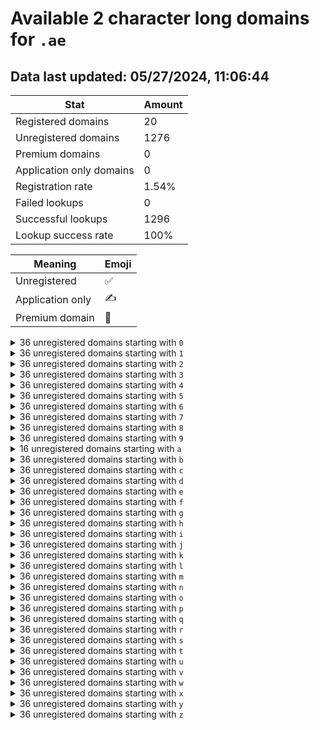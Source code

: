# Available 2 character long domains for `.ae`

## Data last updated: 05/27/2024, 11:06:44

|Stat|Amount|
|--|--|
|Registered domains|20|
|Unregistered domains|1276|
|Premium domains|0|
|Application only domains|0|
|Registration rate|1.54%|
|Failed lookups|0|
|Successful lookups|1296|
|Lookup success rate|100%|


|Meaning|Emoji|
|--|--|
|Unregistered|:white_check_mark:|
|Application only|:writing_hand:|
|Premium domain|:gem:|

<details>
<summary>36 unregistered domains starting with <bold><code>0</code></bold></summary>

|Type|Domain|
|--|--|
|:white_check_mark:|`00.ae`|
|:white_check_mark:|`01.ae`|
|:white_check_mark:|`02.ae`|
|:white_check_mark:|`03.ae`|
|:white_check_mark:|`04.ae`|
|:white_check_mark:|`05.ae`|
|:white_check_mark:|`06.ae`|
|:white_check_mark:|`07.ae`|
|:white_check_mark:|`08.ae`|
|:white_check_mark:|`09.ae`|
|:white_check_mark:|`0a.ae`|
|:white_check_mark:|`0b.ae`|
|:white_check_mark:|`0c.ae`|
|:white_check_mark:|`0d.ae`|
|:white_check_mark:|`0e.ae`|
|:white_check_mark:|`0f.ae`|
|:white_check_mark:|`0g.ae`|
|:white_check_mark:|`0h.ae`|
|:white_check_mark:|`0i.ae`|
|:white_check_mark:|`0j.ae`|
|:white_check_mark:|`0k.ae`|
|:white_check_mark:|`0l.ae`|
|:white_check_mark:|`0m.ae`|
|:white_check_mark:|`0n.ae`|
|:white_check_mark:|`0o.ae`|
|:white_check_mark:|`0p.ae`|
|:white_check_mark:|`0q.ae`|
|:white_check_mark:|`0r.ae`|
|:white_check_mark:|`0s.ae`|
|:white_check_mark:|`0t.ae`|
|:white_check_mark:|`0u.ae`|
|:white_check_mark:|`0v.ae`|
|:white_check_mark:|`0w.ae`|
|:white_check_mark:|`0x.ae`|
|:white_check_mark:|`0y.ae`|
|:white_check_mark:|`0z.ae`|
</details>
<details>
<summary>36 unregistered domains starting with <bold><code>1</code></bold></summary>

|Type|Domain|
|--|--|
|:white_check_mark:|`10.ae`|
|:white_check_mark:|`11.ae`|
|:white_check_mark:|`12.ae`|
|:white_check_mark:|`13.ae`|
|:white_check_mark:|`14.ae`|
|:white_check_mark:|`15.ae`|
|:white_check_mark:|`16.ae`|
|:white_check_mark:|`17.ae`|
|:white_check_mark:|`18.ae`|
|:white_check_mark:|`19.ae`|
|:white_check_mark:|`1a.ae`|
|:white_check_mark:|`1b.ae`|
|:white_check_mark:|`1c.ae`|
|:white_check_mark:|`1d.ae`|
|:white_check_mark:|`1e.ae`|
|:white_check_mark:|`1f.ae`|
|:white_check_mark:|`1g.ae`|
|:white_check_mark:|`1h.ae`|
|:white_check_mark:|`1i.ae`|
|:white_check_mark:|`1j.ae`|
|:white_check_mark:|`1k.ae`|
|:white_check_mark:|`1l.ae`|
|:white_check_mark:|`1m.ae`|
|:white_check_mark:|`1n.ae`|
|:white_check_mark:|`1o.ae`|
|:white_check_mark:|`1p.ae`|
|:white_check_mark:|`1q.ae`|
|:white_check_mark:|`1r.ae`|
|:white_check_mark:|`1s.ae`|
|:white_check_mark:|`1t.ae`|
|:white_check_mark:|`1u.ae`|
|:white_check_mark:|`1v.ae`|
|:white_check_mark:|`1w.ae`|
|:white_check_mark:|`1x.ae`|
|:white_check_mark:|`1y.ae`|
|:white_check_mark:|`1z.ae`|
</details>
<details>
<summary>36 unregistered domains starting with <bold><code>2</code></bold></summary>

|Type|Domain|
|--|--|
|:white_check_mark:|`20.ae`|
|:white_check_mark:|`21.ae`|
|:white_check_mark:|`22.ae`|
|:white_check_mark:|`23.ae`|
|:white_check_mark:|`24.ae`|
|:white_check_mark:|`25.ae`|
|:white_check_mark:|`26.ae`|
|:white_check_mark:|`27.ae`|
|:white_check_mark:|`28.ae`|
|:white_check_mark:|`29.ae`|
|:white_check_mark:|`2a.ae`|
|:white_check_mark:|`2b.ae`|
|:white_check_mark:|`2c.ae`|
|:white_check_mark:|`2d.ae`|
|:white_check_mark:|`2e.ae`|
|:white_check_mark:|`2f.ae`|
|:white_check_mark:|`2g.ae`|
|:white_check_mark:|`2h.ae`|
|:white_check_mark:|`2i.ae`|
|:white_check_mark:|`2j.ae`|
|:white_check_mark:|`2k.ae`|
|:white_check_mark:|`2l.ae`|
|:white_check_mark:|`2m.ae`|
|:white_check_mark:|`2n.ae`|
|:white_check_mark:|`2o.ae`|
|:white_check_mark:|`2p.ae`|
|:white_check_mark:|`2q.ae`|
|:white_check_mark:|`2r.ae`|
|:white_check_mark:|`2s.ae`|
|:white_check_mark:|`2t.ae`|
|:white_check_mark:|`2u.ae`|
|:white_check_mark:|`2v.ae`|
|:white_check_mark:|`2w.ae`|
|:white_check_mark:|`2x.ae`|
|:white_check_mark:|`2y.ae`|
|:white_check_mark:|`2z.ae`|
</details>
<details>
<summary>36 unregistered domains starting with <bold><code>3</code></bold></summary>

|Type|Domain|
|--|--|
|:white_check_mark:|`30.ae`|
|:white_check_mark:|`31.ae`|
|:white_check_mark:|`32.ae`|
|:white_check_mark:|`33.ae`|
|:white_check_mark:|`34.ae`|
|:white_check_mark:|`35.ae`|
|:white_check_mark:|`36.ae`|
|:white_check_mark:|`37.ae`|
|:white_check_mark:|`38.ae`|
|:white_check_mark:|`39.ae`|
|:white_check_mark:|`3a.ae`|
|:white_check_mark:|`3b.ae`|
|:white_check_mark:|`3c.ae`|
|:white_check_mark:|`3d.ae`|
|:white_check_mark:|`3e.ae`|
|:white_check_mark:|`3f.ae`|
|:white_check_mark:|`3g.ae`|
|:white_check_mark:|`3h.ae`|
|:white_check_mark:|`3i.ae`|
|:white_check_mark:|`3j.ae`|
|:white_check_mark:|`3k.ae`|
|:white_check_mark:|`3l.ae`|
|:white_check_mark:|`3m.ae`|
|:white_check_mark:|`3n.ae`|
|:white_check_mark:|`3o.ae`|
|:white_check_mark:|`3p.ae`|
|:white_check_mark:|`3q.ae`|
|:white_check_mark:|`3r.ae`|
|:white_check_mark:|`3s.ae`|
|:white_check_mark:|`3t.ae`|
|:white_check_mark:|`3u.ae`|
|:white_check_mark:|`3v.ae`|
|:white_check_mark:|`3w.ae`|
|:white_check_mark:|`3x.ae`|
|:white_check_mark:|`3y.ae`|
|:white_check_mark:|`3z.ae`|
</details>
<details>
<summary>36 unregistered domains starting with <bold><code>4</code></bold></summary>

|Type|Domain|
|--|--|
|:white_check_mark:|`40.ae`|
|:white_check_mark:|`41.ae`|
|:white_check_mark:|`42.ae`|
|:white_check_mark:|`43.ae`|
|:white_check_mark:|`44.ae`|
|:white_check_mark:|`45.ae`|
|:white_check_mark:|`46.ae`|
|:white_check_mark:|`47.ae`|
|:white_check_mark:|`48.ae`|
|:white_check_mark:|`49.ae`|
|:white_check_mark:|`4a.ae`|
|:white_check_mark:|`4b.ae`|
|:white_check_mark:|`4c.ae`|
|:white_check_mark:|`4d.ae`|
|:white_check_mark:|`4e.ae`|
|:white_check_mark:|`4f.ae`|
|:white_check_mark:|`4g.ae`|
|:white_check_mark:|`4h.ae`|
|:white_check_mark:|`4i.ae`|
|:white_check_mark:|`4j.ae`|
|:white_check_mark:|`4k.ae`|
|:white_check_mark:|`4l.ae`|
|:white_check_mark:|`4m.ae`|
|:white_check_mark:|`4n.ae`|
|:white_check_mark:|`4o.ae`|
|:white_check_mark:|`4p.ae`|
|:white_check_mark:|`4q.ae`|
|:white_check_mark:|`4r.ae`|
|:white_check_mark:|`4s.ae`|
|:white_check_mark:|`4t.ae`|
|:white_check_mark:|`4u.ae`|
|:white_check_mark:|`4v.ae`|
|:white_check_mark:|`4w.ae`|
|:white_check_mark:|`4x.ae`|
|:white_check_mark:|`4y.ae`|
|:white_check_mark:|`4z.ae`|
</details>
<details>
<summary>36 unregistered domains starting with <bold><code>5</code></bold></summary>

|Type|Domain|
|--|--|
|:white_check_mark:|`50.ae`|
|:white_check_mark:|`51.ae`|
|:white_check_mark:|`52.ae`|
|:white_check_mark:|`53.ae`|
|:white_check_mark:|`54.ae`|
|:white_check_mark:|`55.ae`|
|:white_check_mark:|`56.ae`|
|:white_check_mark:|`57.ae`|
|:white_check_mark:|`58.ae`|
|:white_check_mark:|`59.ae`|
|:white_check_mark:|`5a.ae`|
|:white_check_mark:|`5b.ae`|
|:white_check_mark:|`5c.ae`|
|:white_check_mark:|`5d.ae`|
|:white_check_mark:|`5e.ae`|
|:white_check_mark:|`5f.ae`|
|:white_check_mark:|`5g.ae`|
|:white_check_mark:|`5h.ae`|
|:white_check_mark:|`5i.ae`|
|:white_check_mark:|`5j.ae`|
|:white_check_mark:|`5k.ae`|
|:white_check_mark:|`5l.ae`|
|:white_check_mark:|`5m.ae`|
|:white_check_mark:|`5n.ae`|
|:white_check_mark:|`5o.ae`|
|:white_check_mark:|`5p.ae`|
|:white_check_mark:|`5q.ae`|
|:white_check_mark:|`5r.ae`|
|:white_check_mark:|`5s.ae`|
|:white_check_mark:|`5t.ae`|
|:white_check_mark:|`5u.ae`|
|:white_check_mark:|`5v.ae`|
|:white_check_mark:|`5w.ae`|
|:white_check_mark:|`5x.ae`|
|:white_check_mark:|`5y.ae`|
|:white_check_mark:|`5z.ae`|
</details>
<details>
<summary>36 unregistered domains starting with <bold><code>6</code></bold></summary>

|Type|Domain|
|--|--|
|:white_check_mark:|`60.ae`|
|:white_check_mark:|`61.ae`|
|:white_check_mark:|`62.ae`|
|:white_check_mark:|`63.ae`|
|:white_check_mark:|`64.ae`|
|:white_check_mark:|`65.ae`|
|:white_check_mark:|`66.ae`|
|:white_check_mark:|`67.ae`|
|:white_check_mark:|`68.ae`|
|:white_check_mark:|`69.ae`|
|:white_check_mark:|`6a.ae`|
|:white_check_mark:|`6b.ae`|
|:white_check_mark:|`6c.ae`|
|:white_check_mark:|`6d.ae`|
|:white_check_mark:|`6e.ae`|
|:white_check_mark:|`6f.ae`|
|:white_check_mark:|`6g.ae`|
|:white_check_mark:|`6h.ae`|
|:white_check_mark:|`6i.ae`|
|:white_check_mark:|`6j.ae`|
|:white_check_mark:|`6k.ae`|
|:white_check_mark:|`6l.ae`|
|:white_check_mark:|`6m.ae`|
|:white_check_mark:|`6n.ae`|
|:white_check_mark:|`6o.ae`|
|:white_check_mark:|`6p.ae`|
|:white_check_mark:|`6q.ae`|
|:white_check_mark:|`6r.ae`|
|:white_check_mark:|`6s.ae`|
|:white_check_mark:|`6t.ae`|
|:white_check_mark:|`6u.ae`|
|:white_check_mark:|`6v.ae`|
|:white_check_mark:|`6w.ae`|
|:white_check_mark:|`6x.ae`|
|:white_check_mark:|`6y.ae`|
|:white_check_mark:|`6z.ae`|
</details>
<details>
<summary>36 unregistered domains starting with <bold><code>7</code></bold></summary>

|Type|Domain|
|--|--|
|:white_check_mark:|`70.ae`|
|:white_check_mark:|`71.ae`|
|:white_check_mark:|`72.ae`|
|:white_check_mark:|`73.ae`|
|:white_check_mark:|`74.ae`|
|:white_check_mark:|`75.ae`|
|:white_check_mark:|`76.ae`|
|:white_check_mark:|`77.ae`|
|:white_check_mark:|`78.ae`|
|:white_check_mark:|`79.ae`|
|:white_check_mark:|`7a.ae`|
|:white_check_mark:|`7b.ae`|
|:white_check_mark:|`7c.ae`|
|:white_check_mark:|`7d.ae`|
|:white_check_mark:|`7e.ae`|
|:white_check_mark:|`7f.ae`|
|:white_check_mark:|`7g.ae`|
|:white_check_mark:|`7h.ae`|
|:white_check_mark:|`7i.ae`|
|:white_check_mark:|`7j.ae`|
|:white_check_mark:|`7k.ae`|
|:white_check_mark:|`7l.ae`|
|:white_check_mark:|`7m.ae`|
|:white_check_mark:|`7n.ae`|
|:white_check_mark:|`7o.ae`|
|:white_check_mark:|`7p.ae`|
|:white_check_mark:|`7q.ae`|
|:white_check_mark:|`7r.ae`|
|:white_check_mark:|`7s.ae`|
|:white_check_mark:|`7t.ae`|
|:white_check_mark:|`7u.ae`|
|:white_check_mark:|`7v.ae`|
|:white_check_mark:|`7w.ae`|
|:white_check_mark:|`7x.ae`|
|:white_check_mark:|`7y.ae`|
|:white_check_mark:|`7z.ae`|
</details>
<details>
<summary>36 unregistered domains starting with <bold><code>8</code></bold></summary>

|Type|Domain|
|--|--|
|:white_check_mark:|`80.ae`|
|:white_check_mark:|`81.ae`|
|:white_check_mark:|`82.ae`|
|:white_check_mark:|`83.ae`|
|:white_check_mark:|`84.ae`|
|:white_check_mark:|`85.ae`|
|:white_check_mark:|`86.ae`|
|:white_check_mark:|`87.ae`|
|:white_check_mark:|`88.ae`|
|:white_check_mark:|`89.ae`|
|:white_check_mark:|`8a.ae`|
|:white_check_mark:|`8b.ae`|
|:white_check_mark:|`8c.ae`|
|:white_check_mark:|`8d.ae`|
|:white_check_mark:|`8e.ae`|
|:white_check_mark:|`8f.ae`|
|:white_check_mark:|`8g.ae`|
|:white_check_mark:|`8h.ae`|
|:white_check_mark:|`8i.ae`|
|:white_check_mark:|`8j.ae`|
|:white_check_mark:|`8k.ae`|
|:white_check_mark:|`8l.ae`|
|:white_check_mark:|`8m.ae`|
|:white_check_mark:|`8n.ae`|
|:white_check_mark:|`8o.ae`|
|:white_check_mark:|`8p.ae`|
|:white_check_mark:|`8q.ae`|
|:white_check_mark:|`8r.ae`|
|:white_check_mark:|`8s.ae`|
|:white_check_mark:|`8t.ae`|
|:white_check_mark:|`8u.ae`|
|:white_check_mark:|`8v.ae`|
|:white_check_mark:|`8w.ae`|
|:white_check_mark:|`8x.ae`|
|:white_check_mark:|`8y.ae`|
|:white_check_mark:|`8z.ae`|
</details>
<details>
<summary>36 unregistered domains starting with <bold><code>9</code></bold></summary>

|Type|Domain|
|--|--|
|:white_check_mark:|`90.ae`|
|:white_check_mark:|`91.ae`|
|:white_check_mark:|`92.ae`|
|:white_check_mark:|`93.ae`|
|:white_check_mark:|`94.ae`|
|:white_check_mark:|`95.ae`|
|:white_check_mark:|`96.ae`|
|:white_check_mark:|`97.ae`|
|:white_check_mark:|`98.ae`|
|:white_check_mark:|`99.ae`|
|:white_check_mark:|`9a.ae`|
|:white_check_mark:|`9b.ae`|
|:white_check_mark:|`9c.ae`|
|:white_check_mark:|`9d.ae`|
|:white_check_mark:|`9e.ae`|
|:white_check_mark:|`9f.ae`|
|:white_check_mark:|`9g.ae`|
|:white_check_mark:|`9h.ae`|
|:white_check_mark:|`9i.ae`|
|:white_check_mark:|`9j.ae`|
|:white_check_mark:|`9k.ae`|
|:white_check_mark:|`9l.ae`|
|:white_check_mark:|`9m.ae`|
|:white_check_mark:|`9n.ae`|
|:white_check_mark:|`9o.ae`|
|:white_check_mark:|`9p.ae`|
|:white_check_mark:|`9q.ae`|
|:white_check_mark:|`9r.ae`|
|:white_check_mark:|`9s.ae`|
|:white_check_mark:|`9t.ae`|
|:white_check_mark:|`9u.ae`|
|:white_check_mark:|`9v.ae`|
|:white_check_mark:|`9w.ae`|
|:white_check_mark:|`9x.ae`|
|:white_check_mark:|`9y.ae`|
|:white_check_mark:|`9z.ae`|
</details>
<details>
<summary>16 unregistered domains starting with <bold><code>a</code></bold></summary>

|Type|Domain|
|--|--|
|:white_check_mark:|`a0.ae`|
|:white_check_mark:|`a1.ae`|
|:white_check_mark:|`a2.ae`|
|:white_check_mark:|`a3.ae`|
|:white_check_mark:|`a4.ae`|
|:white_check_mark:|`a5.ae`|
|:white_check_mark:|`a6.ae`|
|:white_check_mark:|`a7.ae`|
|:white_check_mark:|`a8.ae`|
|:white_check_mark:|`a9.ae`|
|:white_check_mark:|`au.ae`|
|:white_check_mark:|`av.ae`|
|:white_check_mark:|`aw.ae`|
|:white_check_mark:|`ax.ae`|
|:white_check_mark:|`ay.ae`|
|:white_check_mark:|`az.ae`|
</details>
<details>
<summary>36 unregistered domains starting with <bold><code>b</code></bold></summary>

|Type|Domain|
|--|--|
|:white_check_mark:|`b0.ae`|
|:white_check_mark:|`b1.ae`|
|:white_check_mark:|`b2.ae`|
|:white_check_mark:|`b3.ae`|
|:white_check_mark:|`b4.ae`|
|:white_check_mark:|`b5.ae`|
|:white_check_mark:|`b6.ae`|
|:white_check_mark:|`b7.ae`|
|:white_check_mark:|`b8.ae`|
|:white_check_mark:|`b9.ae`|
|:white_check_mark:|`ba.ae`|
|:white_check_mark:|`bb.ae`|
|:white_check_mark:|`bc.ae`|
|:white_check_mark:|`bd.ae`|
|:white_check_mark:|`be.ae`|
|:white_check_mark:|`bf.ae`|
|:white_check_mark:|`bg.ae`|
|:white_check_mark:|`bh.ae`|
|:white_check_mark:|`bi.ae`|
|:white_check_mark:|`bj.ae`|
|:white_check_mark:|`bk.ae`|
|:white_check_mark:|`bl.ae`|
|:white_check_mark:|`bm.ae`|
|:white_check_mark:|`bn.ae`|
|:white_check_mark:|`bo.ae`|
|:white_check_mark:|`bp.ae`|
|:white_check_mark:|`bq.ae`|
|:white_check_mark:|`br.ae`|
|:white_check_mark:|`bs.ae`|
|:white_check_mark:|`bt.ae`|
|:white_check_mark:|`bu.ae`|
|:white_check_mark:|`bv.ae`|
|:white_check_mark:|`bw.ae`|
|:white_check_mark:|`bx.ae`|
|:white_check_mark:|`by.ae`|
|:white_check_mark:|`bz.ae`|
</details>
<details>
<summary>36 unregistered domains starting with <bold><code>c</code></bold></summary>

|Type|Domain|
|--|--|
|:white_check_mark:|`c0.ae`|
|:white_check_mark:|`c1.ae`|
|:white_check_mark:|`c2.ae`|
|:white_check_mark:|`c3.ae`|
|:white_check_mark:|`c4.ae`|
|:white_check_mark:|`c5.ae`|
|:white_check_mark:|`c6.ae`|
|:white_check_mark:|`c7.ae`|
|:white_check_mark:|`c8.ae`|
|:white_check_mark:|`c9.ae`|
|:white_check_mark:|`ca.ae`|
|:white_check_mark:|`cb.ae`|
|:white_check_mark:|`cc.ae`|
|:white_check_mark:|`cd.ae`|
|:white_check_mark:|`ce.ae`|
|:white_check_mark:|`cf.ae`|
|:white_check_mark:|`cg.ae`|
|:white_check_mark:|`ch.ae`|
|:white_check_mark:|`ci.ae`|
|:white_check_mark:|`cj.ae`|
|:white_check_mark:|`ck.ae`|
|:white_check_mark:|`cl.ae`|
|:white_check_mark:|`cm.ae`|
|:white_check_mark:|`cn.ae`|
|:white_check_mark:|`co.ae`|
|:white_check_mark:|`cp.ae`|
|:white_check_mark:|`cq.ae`|
|:white_check_mark:|`cr.ae`|
|:white_check_mark:|`cs.ae`|
|:white_check_mark:|`ct.ae`|
|:white_check_mark:|`cu.ae`|
|:white_check_mark:|`cv.ae`|
|:white_check_mark:|`cw.ae`|
|:white_check_mark:|`cx.ae`|
|:white_check_mark:|`cy.ae`|
|:white_check_mark:|`cz.ae`|
</details>
<details>
<summary>36 unregistered domains starting with <bold><code>d</code></bold></summary>

|Type|Domain|
|--|--|
|:white_check_mark:|`d0.ae`|
|:white_check_mark:|`d1.ae`|
|:white_check_mark:|`d2.ae`|
|:white_check_mark:|`d3.ae`|
|:white_check_mark:|`d4.ae`|
|:white_check_mark:|`d5.ae`|
|:white_check_mark:|`d6.ae`|
|:white_check_mark:|`d7.ae`|
|:white_check_mark:|`d8.ae`|
|:white_check_mark:|`d9.ae`|
|:white_check_mark:|`da.ae`|
|:white_check_mark:|`db.ae`|
|:white_check_mark:|`dc.ae`|
|:white_check_mark:|`dd.ae`|
|:white_check_mark:|`de.ae`|
|:white_check_mark:|`df.ae`|
|:white_check_mark:|`dg.ae`|
|:white_check_mark:|`dh.ae`|
|:white_check_mark:|`di.ae`|
|:white_check_mark:|`dj.ae`|
|:white_check_mark:|`dk.ae`|
|:white_check_mark:|`dl.ae`|
|:white_check_mark:|`dm.ae`|
|:white_check_mark:|`dn.ae`|
|:white_check_mark:|`do.ae`|
|:white_check_mark:|`dp.ae`|
|:white_check_mark:|`dq.ae`|
|:white_check_mark:|`dr.ae`|
|:white_check_mark:|`ds.ae`|
|:white_check_mark:|`dt.ae`|
|:white_check_mark:|`du.ae`|
|:white_check_mark:|`dv.ae`|
|:white_check_mark:|`dw.ae`|
|:white_check_mark:|`dx.ae`|
|:white_check_mark:|`dy.ae`|
|:white_check_mark:|`dz.ae`|
</details>
<details>
<summary>36 unregistered domains starting with <bold><code>e</code></bold></summary>

|Type|Domain|
|--|--|
|:white_check_mark:|`e0.ae`|
|:white_check_mark:|`e1.ae`|
|:white_check_mark:|`e2.ae`|
|:white_check_mark:|`e3.ae`|
|:white_check_mark:|`e4.ae`|
|:white_check_mark:|`e5.ae`|
|:white_check_mark:|`e6.ae`|
|:white_check_mark:|`e7.ae`|
|:white_check_mark:|`e8.ae`|
|:white_check_mark:|`e9.ae`|
|:white_check_mark:|`ea.ae`|
|:white_check_mark:|`eb.ae`|
|:white_check_mark:|`ec.ae`|
|:white_check_mark:|`ed.ae`|
|:white_check_mark:|`ee.ae`|
|:white_check_mark:|`ef.ae`|
|:white_check_mark:|`eg.ae`|
|:white_check_mark:|`eh.ae`|
|:white_check_mark:|`ei.ae`|
|:white_check_mark:|`ej.ae`|
|:white_check_mark:|`ek.ae`|
|:white_check_mark:|`el.ae`|
|:white_check_mark:|`em.ae`|
|:white_check_mark:|`en.ae`|
|:white_check_mark:|`eo.ae`|
|:white_check_mark:|`ep.ae`|
|:white_check_mark:|`eq.ae`|
|:white_check_mark:|`er.ae`|
|:white_check_mark:|`es.ae`|
|:white_check_mark:|`et.ae`|
|:white_check_mark:|`eu.ae`|
|:white_check_mark:|`ev.ae`|
|:white_check_mark:|`ew.ae`|
|:white_check_mark:|`ex.ae`|
|:white_check_mark:|`ey.ae`|
|:white_check_mark:|`ez.ae`|
</details>
<details>
<summary>36 unregistered domains starting with <bold><code>f</code></bold></summary>

|Type|Domain|
|--|--|
|:white_check_mark:|`f0.ae`|
|:white_check_mark:|`f1.ae`|
|:white_check_mark:|`f2.ae`|
|:white_check_mark:|`f3.ae`|
|:white_check_mark:|`f4.ae`|
|:white_check_mark:|`f5.ae`|
|:white_check_mark:|`f6.ae`|
|:white_check_mark:|`f7.ae`|
|:white_check_mark:|`f8.ae`|
|:white_check_mark:|`f9.ae`|
|:white_check_mark:|`fa.ae`|
|:white_check_mark:|`fb.ae`|
|:white_check_mark:|`fc.ae`|
|:white_check_mark:|`fd.ae`|
|:white_check_mark:|`fe.ae`|
|:white_check_mark:|`ff.ae`|
|:white_check_mark:|`fg.ae`|
|:white_check_mark:|`fh.ae`|
|:white_check_mark:|`fi.ae`|
|:white_check_mark:|`fj.ae`|
|:white_check_mark:|`fk.ae`|
|:white_check_mark:|`fl.ae`|
|:white_check_mark:|`fm.ae`|
|:white_check_mark:|`fn.ae`|
|:white_check_mark:|`fo.ae`|
|:white_check_mark:|`fp.ae`|
|:white_check_mark:|`fq.ae`|
|:white_check_mark:|`fr.ae`|
|:white_check_mark:|`fs.ae`|
|:white_check_mark:|`ft.ae`|
|:white_check_mark:|`fu.ae`|
|:white_check_mark:|`fv.ae`|
|:white_check_mark:|`fw.ae`|
|:white_check_mark:|`fx.ae`|
|:white_check_mark:|`fy.ae`|
|:white_check_mark:|`fz.ae`|
</details>
<details>
<summary>36 unregistered domains starting with <bold><code>g</code></bold></summary>

|Type|Domain|
|--|--|
|:white_check_mark:|`g0.ae`|
|:white_check_mark:|`g1.ae`|
|:white_check_mark:|`g2.ae`|
|:white_check_mark:|`g3.ae`|
|:white_check_mark:|`g4.ae`|
|:white_check_mark:|`g5.ae`|
|:white_check_mark:|`g6.ae`|
|:white_check_mark:|`g7.ae`|
|:white_check_mark:|`g8.ae`|
|:white_check_mark:|`g9.ae`|
|:white_check_mark:|`ga.ae`|
|:white_check_mark:|`gb.ae`|
|:white_check_mark:|`gc.ae`|
|:white_check_mark:|`gd.ae`|
|:white_check_mark:|`ge.ae`|
|:white_check_mark:|`gf.ae`|
|:white_check_mark:|`gg.ae`|
|:white_check_mark:|`gh.ae`|
|:white_check_mark:|`gi.ae`|
|:white_check_mark:|`gj.ae`|
|:white_check_mark:|`gk.ae`|
|:white_check_mark:|`gl.ae`|
|:white_check_mark:|`gm.ae`|
|:white_check_mark:|`gn.ae`|
|:white_check_mark:|`go.ae`|
|:white_check_mark:|`gp.ae`|
|:white_check_mark:|`gq.ae`|
|:white_check_mark:|`gr.ae`|
|:white_check_mark:|`gs.ae`|
|:white_check_mark:|`gt.ae`|
|:white_check_mark:|`gu.ae`|
|:white_check_mark:|`gv.ae`|
|:white_check_mark:|`gw.ae`|
|:white_check_mark:|`gx.ae`|
|:white_check_mark:|`gy.ae`|
|:white_check_mark:|`gz.ae`|
</details>
<details>
<summary>36 unregistered domains starting with <bold><code>h</code></bold></summary>

|Type|Domain|
|--|--|
|:white_check_mark:|`h0.ae`|
|:white_check_mark:|`h1.ae`|
|:white_check_mark:|`h2.ae`|
|:white_check_mark:|`h3.ae`|
|:white_check_mark:|`h4.ae`|
|:white_check_mark:|`h5.ae`|
|:white_check_mark:|`h6.ae`|
|:white_check_mark:|`h7.ae`|
|:white_check_mark:|`h8.ae`|
|:white_check_mark:|`h9.ae`|
|:white_check_mark:|`ha.ae`|
|:white_check_mark:|`hb.ae`|
|:white_check_mark:|`hc.ae`|
|:white_check_mark:|`hd.ae`|
|:white_check_mark:|`he.ae`|
|:white_check_mark:|`hf.ae`|
|:white_check_mark:|`hg.ae`|
|:white_check_mark:|`hh.ae`|
|:white_check_mark:|`hi.ae`|
|:white_check_mark:|`hj.ae`|
|:white_check_mark:|`hk.ae`|
|:white_check_mark:|`hl.ae`|
|:white_check_mark:|`hm.ae`|
|:white_check_mark:|`hn.ae`|
|:white_check_mark:|`ho.ae`|
|:white_check_mark:|`hp.ae`|
|:white_check_mark:|`hq.ae`|
|:white_check_mark:|`hr.ae`|
|:white_check_mark:|`hs.ae`|
|:white_check_mark:|`ht.ae`|
|:white_check_mark:|`hu.ae`|
|:white_check_mark:|`hv.ae`|
|:white_check_mark:|`hw.ae`|
|:white_check_mark:|`hx.ae`|
|:white_check_mark:|`hy.ae`|
|:white_check_mark:|`hz.ae`|
</details>
<details>
<summary>36 unregistered domains starting with <bold><code>i</code></bold></summary>

|Type|Domain|
|--|--|
|:white_check_mark:|`i0.ae`|
|:white_check_mark:|`i1.ae`|
|:white_check_mark:|`i2.ae`|
|:white_check_mark:|`i3.ae`|
|:white_check_mark:|`i4.ae`|
|:white_check_mark:|`i5.ae`|
|:white_check_mark:|`i6.ae`|
|:white_check_mark:|`i7.ae`|
|:white_check_mark:|`i8.ae`|
|:white_check_mark:|`i9.ae`|
|:white_check_mark:|`ia.ae`|
|:white_check_mark:|`ib.ae`|
|:white_check_mark:|`ic.ae`|
|:white_check_mark:|`id.ae`|
|:white_check_mark:|`ie.ae`|
|:white_check_mark:|`if.ae`|
|:white_check_mark:|`ig.ae`|
|:white_check_mark:|`ih.ae`|
|:white_check_mark:|`ii.ae`|
|:white_check_mark:|`ij.ae`|
|:white_check_mark:|`ik.ae`|
|:white_check_mark:|`il.ae`|
|:white_check_mark:|`im.ae`|
|:white_check_mark:|`in.ae`|
|:white_check_mark:|`io.ae`|
|:white_check_mark:|`ip.ae`|
|:white_check_mark:|`iq.ae`|
|:white_check_mark:|`ir.ae`|
|:white_check_mark:|`is.ae`|
|:white_check_mark:|`it.ae`|
|:white_check_mark:|`iu.ae`|
|:white_check_mark:|`iv.ae`|
|:white_check_mark:|`iw.ae`|
|:white_check_mark:|`ix.ae`|
|:white_check_mark:|`iy.ae`|
|:white_check_mark:|`iz.ae`|
</details>
<details>
<summary>36 unregistered domains starting with <bold><code>j</code></bold></summary>

|Type|Domain|
|--|--|
|:white_check_mark:|`j0.ae`|
|:white_check_mark:|`j1.ae`|
|:white_check_mark:|`j2.ae`|
|:white_check_mark:|`j3.ae`|
|:white_check_mark:|`j4.ae`|
|:white_check_mark:|`j5.ae`|
|:white_check_mark:|`j6.ae`|
|:white_check_mark:|`j7.ae`|
|:white_check_mark:|`j8.ae`|
|:white_check_mark:|`j9.ae`|
|:white_check_mark:|`ja.ae`|
|:white_check_mark:|`jb.ae`|
|:white_check_mark:|`jc.ae`|
|:white_check_mark:|`jd.ae`|
|:white_check_mark:|`je.ae`|
|:white_check_mark:|`jf.ae`|
|:white_check_mark:|`jg.ae`|
|:white_check_mark:|`jh.ae`|
|:white_check_mark:|`ji.ae`|
|:white_check_mark:|`jj.ae`|
|:white_check_mark:|`jk.ae`|
|:white_check_mark:|`jl.ae`|
|:white_check_mark:|`jm.ae`|
|:white_check_mark:|`jn.ae`|
|:white_check_mark:|`jo.ae`|
|:white_check_mark:|`jp.ae`|
|:white_check_mark:|`jq.ae`|
|:white_check_mark:|`jr.ae`|
|:white_check_mark:|`js.ae`|
|:white_check_mark:|`jt.ae`|
|:white_check_mark:|`ju.ae`|
|:white_check_mark:|`jv.ae`|
|:white_check_mark:|`jw.ae`|
|:white_check_mark:|`jx.ae`|
|:white_check_mark:|`jy.ae`|
|:white_check_mark:|`jz.ae`|
</details>
<details>
<summary>36 unregistered domains starting with <bold><code>k</code></bold></summary>

|Type|Domain|
|--|--|
|:white_check_mark:|`k0.ae`|
|:white_check_mark:|`k1.ae`|
|:white_check_mark:|`k2.ae`|
|:white_check_mark:|`k3.ae`|
|:white_check_mark:|`k4.ae`|
|:white_check_mark:|`k5.ae`|
|:white_check_mark:|`k6.ae`|
|:white_check_mark:|`k7.ae`|
|:white_check_mark:|`k8.ae`|
|:white_check_mark:|`k9.ae`|
|:white_check_mark:|`ka.ae`|
|:white_check_mark:|`kb.ae`|
|:white_check_mark:|`kc.ae`|
|:white_check_mark:|`kd.ae`|
|:white_check_mark:|`ke.ae`|
|:white_check_mark:|`kf.ae`|
|:white_check_mark:|`kg.ae`|
|:white_check_mark:|`kh.ae`|
|:white_check_mark:|`ki.ae`|
|:white_check_mark:|`kj.ae`|
|:white_check_mark:|`kk.ae`|
|:white_check_mark:|`kl.ae`|
|:white_check_mark:|`km.ae`|
|:white_check_mark:|`kn.ae`|
|:white_check_mark:|`ko.ae`|
|:white_check_mark:|`kp.ae`|
|:white_check_mark:|`kq.ae`|
|:white_check_mark:|`kr.ae`|
|:white_check_mark:|`ks.ae`|
|:white_check_mark:|`kt.ae`|
|:white_check_mark:|`ku.ae`|
|:white_check_mark:|`kv.ae`|
|:white_check_mark:|`kw.ae`|
|:white_check_mark:|`kx.ae`|
|:white_check_mark:|`ky.ae`|
|:white_check_mark:|`kz.ae`|
</details>
<details>
<summary>36 unregistered domains starting with <bold><code>l</code></bold></summary>

|Type|Domain|
|--|--|
|:white_check_mark:|`l0.ae`|
|:white_check_mark:|`l1.ae`|
|:white_check_mark:|`l2.ae`|
|:white_check_mark:|`l3.ae`|
|:white_check_mark:|`l4.ae`|
|:white_check_mark:|`l5.ae`|
|:white_check_mark:|`l6.ae`|
|:white_check_mark:|`l7.ae`|
|:white_check_mark:|`l8.ae`|
|:white_check_mark:|`l9.ae`|
|:white_check_mark:|`la.ae`|
|:white_check_mark:|`lb.ae`|
|:white_check_mark:|`lc.ae`|
|:white_check_mark:|`ld.ae`|
|:white_check_mark:|`le.ae`|
|:white_check_mark:|`lf.ae`|
|:white_check_mark:|`lg.ae`|
|:white_check_mark:|`lh.ae`|
|:white_check_mark:|`li.ae`|
|:white_check_mark:|`lj.ae`|
|:white_check_mark:|`lk.ae`|
|:white_check_mark:|`ll.ae`|
|:white_check_mark:|`lm.ae`|
|:white_check_mark:|`ln.ae`|
|:white_check_mark:|`lo.ae`|
|:white_check_mark:|`lp.ae`|
|:white_check_mark:|`lq.ae`|
|:white_check_mark:|`lr.ae`|
|:white_check_mark:|`ls.ae`|
|:white_check_mark:|`lt.ae`|
|:white_check_mark:|`lu.ae`|
|:white_check_mark:|`lv.ae`|
|:white_check_mark:|`lw.ae`|
|:white_check_mark:|`lx.ae`|
|:white_check_mark:|`ly.ae`|
|:white_check_mark:|`lz.ae`|
</details>
<details>
<summary>36 unregistered domains starting with <bold><code>m</code></bold></summary>

|Type|Domain|
|--|--|
|:white_check_mark:|`m0.ae`|
|:white_check_mark:|`m1.ae`|
|:white_check_mark:|`m2.ae`|
|:white_check_mark:|`m3.ae`|
|:white_check_mark:|`m4.ae`|
|:white_check_mark:|`m5.ae`|
|:white_check_mark:|`m6.ae`|
|:white_check_mark:|`m7.ae`|
|:white_check_mark:|`m8.ae`|
|:white_check_mark:|`m9.ae`|
|:white_check_mark:|`ma.ae`|
|:white_check_mark:|`mb.ae`|
|:white_check_mark:|`mc.ae`|
|:white_check_mark:|`md.ae`|
|:white_check_mark:|`me.ae`|
|:white_check_mark:|`mf.ae`|
|:white_check_mark:|`mg.ae`|
|:white_check_mark:|`mh.ae`|
|:white_check_mark:|`mi.ae`|
|:white_check_mark:|`mj.ae`|
|:white_check_mark:|`mk.ae`|
|:white_check_mark:|`ml.ae`|
|:white_check_mark:|`mm.ae`|
|:white_check_mark:|`mn.ae`|
|:white_check_mark:|`mo.ae`|
|:white_check_mark:|`mp.ae`|
|:white_check_mark:|`mq.ae`|
|:white_check_mark:|`mr.ae`|
|:white_check_mark:|`ms.ae`|
|:white_check_mark:|`mt.ae`|
|:white_check_mark:|`mu.ae`|
|:white_check_mark:|`mv.ae`|
|:white_check_mark:|`mw.ae`|
|:white_check_mark:|`mx.ae`|
|:white_check_mark:|`my.ae`|
|:white_check_mark:|`mz.ae`|
</details>
<details>
<summary>36 unregistered domains starting with <bold><code>n</code></bold></summary>

|Type|Domain|
|--|--|
|:white_check_mark:|`n0.ae`|
|:white_check_mark:|`n1.ae`|
|:white_check_mark:|`n2.ae`|
|:white_check_mark:|`n3.ae`|
|:white_check_mark:|`n4.ae`|
|:white_check_mark:|`n5.ae`|
|:white_check_mark:|`n6.ae`|
|:white_check_mark:|`n7.ae`|
|:white_check_mark:|`n8.ae`|
|:white_check_mark:|`n9.ae`|
|:white_check_mark:|`na.ae`|
|:white_check_mark:|`nb.ae`|
|:white_check_mark:|`nc.ae`|
|:white_check_mark:|`nd.ae`|
|:white_check_mark:|`ne.ae`|
|:white_check_mark:|`nf.ae`|
|:white_check_mark:|`ng.ae`|
|:white_check_mark:|`nh.ae`|
|:white_check_mark:|`ni.ae`|
|:white_check_mark:|`nj.ae`|
|:white_check_mark:|`nk.ae`|
|:white_check_mark:|`nl.ae`|
|:white_check_mark:|`nm.ae`|
|:white_check_mark:|`nn.ae`|
|:white_check_mark:|`no.ae`|
|:white_check_mark:|`np.ae`|
|:white_check_mark:|`nq.ae`|
|:white_check_mark:|`nr.ae`|
|:white_check_mark:|`ns.ae`|
|:white_check_mark:|`nt.ae`|
|:white_check_mark:|`nu.ae`|
|:white_check_mark:|`nv.ae`|
|:white_check_mark:|`nw.ae`|
|:white_check_mark:|`nx.ae`|
|:white_check_mark:|`ny.ae`|
|:white_check_mark:|`nz.ae`|
</details>
<details>
<summary>36 unregistered domains starting with <bold><code>o</code></bold></summary>

|Type|Domain|
|--|--|
|:white_check_mark:|`o0.ae`|
|:white_check_mark:|`o1.ae`|
|:white_check_mark:|`o2.ae`|
|:white_check_mark:|`o3.ae`|
|:white_check_mark:|`o4.ae`|
|:white_check_mark:|`o5.ae`|
|:white_check_mark:|`o6.ae`|
|:white_check_mark:|`o7.ae`|
|:white_check_mark:|`o8.ae`|
|:white_check_mark:|`o9.ae`|
|:white_check_mark:|`oa.ae`|
|:white_check_mark:|`ob.ae`|
|:white_check_mark:|`oc.ae`|
|:white_check_mark:|`od.ae`|
|:white_check_mark:|`oe.ae`|
|:white_check_mark:|`of.ae`|
|:white_check_mark:|`og.ae`|
|:white_check_mark:|`oh.ae`|
|:white_check_mark:|`oi.ae`|
|:white_check_mark:|`oj.ae`|
|:white_check_mark:|`ok.ae`|
|:white_check_mark:|`ol.ae`|
|:white_check_mark:|`om.ae`|
|:white_check_mark:|`on.ae`|
|:white_check_mark:|`oo.ae`|
|:white_check_mark:|`op.ae`|
|:white_check_mark:|`oq.ae`|
|:white_check_mark:|`or.ae`|
|:white_check_mark:|`os.ae`|
|:white_check_mark:|`ot.ae`|
|:white_check_mark:|`ou.ae`|
|:white_check_mark:|`ov.ae`|
|:white_check_mark:|`ow.ae`|
|:white_check_mark:|`ox.ae`|
|:white_check_mark:|`oy.ae`|
|:white_check_mark:|`oz.ae`|
</details>
<details>
<summary>36 unregistered domains starting with <bold><code>p</code></bold></summary>

|Type|Domain|
|--|--|
|:white_check_mark:|`p0.ae`|
|:white_check_mark:|`p1.ae`|
|:white_check_mark:|`p2.ae`|
|:white_check_mark:|`p3.ae`|
|:white_check_mark:|`p4.ae`|
|:white_check_mark:|`p5.ae`|
|:white_check_mark:|`p6.ae`|
|:white_check_mark:|`p7.ae`|
|:white_check_mark:|`p8.ae`|
|:white_check_mark:|`p9.ae`|
|:white_check_mark:|`pa.ae`|
|:white_check_mark:|`pb.ae`|
|:white_check_mark:|`pc.ae`|
|:white_check_mark:|`pd.ae`|
|:white_check_mark:|`pe.ae`|
|:white_check_mark:|`pf.ae`|
|:white_check_mark:|`pg.ae`|
|:white_check_mark:|`ph.ae`|
|:white_check_mark:|`pi.ae`|
|:white_check_mark:|`pj.ae`|
|:white_check_mark:|`pk.ae`|
|:white_check_mark:|`pl.ae`|
|:white_check_mark:|`pm.ae`|
|:white_check_mark:|`pn.ae`|
|:white_check_mark:|`po.ae`|
|:white_check_mark:|`pp.ae`|
|:white_check_mark:|`pq.ae`|
|:white_check_mark:|`pr.ae`|
|:white_check_mark:|`ps.ae`|
|:white_check_mark:|`pt.ae`|
|:white_check_mark:|`pu.ae`|
|:white_check_mark:|`pv.ae`|
|:white_check_mark:|`pw.ae`|
|:white_check_mark:|`px.ae`|
|:white_check_mark:|`py.ae`|
|:white_check_mark:|`pz.ae`|
</details>
<details>
<summary>36 unregistered domains starting with <bold><code>q</code></bold></summary>

|Type|Domain|
|--|--|
|:white_check_mark:|`q0.ae`|
|:white_check_mark:|`q1.ae`|
|:white_check_mark:|`q2.ae`|
|:white_check_mark:|`q3.ae`|
|:white_check_mark:|`q4.ae`|
|:white_check_mark:|`q5.ae`|
|:white_check_mark:|`q6.ae`|
|:white_check_mark:|`q7.ae`|
|:white_check_mark:|`q8.ae`|
|:white_check_mark:|`q9.ae`|
|:white_check_mark:|`qa.ae`|
|:white_check_mark:|`qb.ae`|
|:white_check_mark:|`qc.ae`|
|:white_check_mark:|`qd.ae`|
|:white_check_mark:|`qe.ae`|
|:white_check_mark:|`qf.ae`|
|:white_check_mark:|`qg.ae`|
|:white_check_mark:|`qh.ae`|
|:white_check_mark:|`qi.ae`|
|:white_check_mark:|`qj.ae`|
|:white_check_mark:|`qk.ae`|
|:white_check_mark:|`ql.ae`|
|:white_check_mark:|`qm.ae`|
|:white_check_mark:|`qn.ae`|
|:white_check_mark:|`qo.ae`|
|:white_check_mark:|`qp.ae`|
|:white_check_mark:|`qq.ae`|
|:white_check_mark:|`qr.ae`|
|:white_check_mark:|`qs.ae`|
|:white_check_mark:|`qt.ae`|
|:white_check_mark:|`qu.ae`|
|:white_check_mark:|`qv.ae`|
|:white_check_mark:|`qw.ae`|
|:white_check_mark:|`qx.ae`|
|:white_check_mark:|`qy.ae`|
|:white_check_mark:|`qz.ae`|
</details>
<details>
<summary>36 unregistered domains starting with <bold><code>r</code></bold></summary>

|Type|Domain|
|--|--|
|:white_check_mark:|`r0.ae`|
|:white_check_mark:|`r1.ae`|
|:white_check_mark:|`r2.ae`|
|:white_check_mark:|`r3.ae`|
|:white_check_mark:|`r4.ae`|
|:white_check_mark:|`r5.ae`|
|:white_check_mark:|`r6.ae`|
|:white_check_mark:|`r7.ae`|
|:white_check_mark:|`r8.ae`|
|:white_check_mark:|`r9.ae`|
|:white_check_mark:|`ra.ae`|
|:white_check_mark:|`rb.ae`|
|:white_check_mark:|`rc.ae`|
|:white_check_mark:|`rd.ae`|
|:white_check_mark:|`re.ae`|
|:white_check_mark:|`rf.ae`|
|:white_check_mark:|`rg.ae`|
|:white_check_mark:|`rh.ae`|
|:white_check_mark:|`ri.ae`|
|:white_check_mark:|`rj.ae`|
|:white_check_mark:|`rk.ae`|
|:white_check_mark:|`rl.ae`|
|:white_check_mark:|`rm.ae`|
|:white_check_mark:|`rn.ae`|
|:white_check_mark:|`ro.ae`|
|:white_check_mark:|`rp.ae`|
|:white_check_mark:|`rq.ae`|
|:white_check_mark:|`rr.ae`|
|:white_check_mark:|`rs.ae`|
|:white_check_mark:|`rt.ae`|
|:white_check_mark:|`ru.ae`|
|:white_check_mark:|`rv.ae`|
|:white_check_mark:|`rw.ae`|
|:white_check_mark:|`rx.ae`|
|:white_check_mark:|`ry.ae`|
|:white_check_mark:|`rz.ae`|
</details>
<details>
<summary>36 unregistered domains starting with <bold><code>s</code></bold></summary>

|Type|Domain|
|--|--|
|:white_check_mark:|`s0.ae`|
|:white_check_mark:|`s1.ae`|
|:white_check_mark:|`s2.ae`|
|:white_check_mark:|`s3.ae`|
|:white_check_mark:|`s4.ae`|
|:white_check_mark:|`s5.ae`|
|:white_check_mark:|`s6.ae`|
|:white_check_mark:|`s7.ae`|
|:white_check_mark:|`s8.ae`|
|:white_check_mark:|`s9.ae`|
|:white_check_mark:|`sa.ae`|
|:white_check_mark:|`sb.ae`|
|:white_check_mark:|`sc.ae`|
|:white_check_mark:|`sd.ae`|
|:white_check_mark:|`se.ae`|
|:white_check_mark:|`sf.ae`|
|:white_check_mark:|`sg.ae`|
|:white_check_mark:|`sh.ae`|
|:white_check_mark:|`si.ae`|
|:white_check_mark:|`sj.ae`|
|:white_check_mark:|`sk.ae`|
|:white_check_mark:|`sl.ae`|
|:white_check_mark:|`sm.ae`|
|:white_check_mark:|`sn.ae`|
|:white_check_mark:|`so.ae`|
|:white_check_mark:|`sp.ae`|
|:white_check_mark:|`sq.ae`|
|:white_check_mark:|`sr.ae`|
|:white_check_mark:|`ss.ae`|
|:white_check_mark:|`st.ae`|
|:white_check_mark:|`su.ae`|
|:white_check_mark:|`sv.ae`|
|:white_check_mark:|`sw.ae`|
|:white_check_mark:|`sx.ae`|
|:white_check_mark:|`sy.ae`|
|:white_check_mark:|`sz.ae`|
</details>
<details>
<summary>36 unregistered domains starting with <bold><code>t</code></bold></summary>

|Type|Domain|
|--|--|
|:white_check_mark:|`t0.ae`|
|:white_check_mark:|`t1.ae`|
|:white_check_mark:|`t2.ae`|
|:white_check_mark:|`t3.ae`|
|:white_check_mark:|`t4.ae`|
|:white_check_mark:|`t5.ae`|
|:white_check_mark:|`t6.ae`|
|:white_check_mark:|`t7.ae`|
|:white_check_mark:|`t8.ae`|
|:white_check_mark:|`t9.ae`|
|:white_check_mark:|`ta.ae`|
|:white_check_mark:|`tb.ae`|
|:white_check_mark:|`tc.ae`|
|:white_check_mark:|`td.ae`|
|:white_check_mark:|`te.ae`|
|:white_check_mark:|`tf.ae`|
|:white_check_mark:|`tg.ae`|
|:white_check_mark:|`th.ae`|
|:white_check_mark:|`ti.ae`|
|:white_check_mark:|`tj.ae`|
|:white_check_mark:|`tk.ae`|
|:white_check_mark:|`tl.ae`|
|:white_check_mark:|`tm.ae`|
|:white_check_mark:|`tn.ae`|
|:white_check_mark:|`to.ae`|
|:white_check_mark:|`tp.ae`|
|:white_check_mark:|`tq.ae`|
|:white_check_mark:|`tr.ae`|
|:white_check_mark:|`ts.ae`|
|:white_check_mark:|`tt.ae`|
|:white_check_mark:|`tu.ae`|
|:white_check_mark:|`tv.ae`|
|:white_check_mark:|`tw.ae`|
|:white_check_mark:|`tx.ae`|
|:white_check_mark:|`ty.ae`|
|:white_check_mark:|`tz.ae`|
</details>
<details>
<summary>36 unregistered domains starting with <bold><code>u</code></bold></summary>

|Type|Domain|
|--|--|
|:white_check_mark:|`u0.ae`|
|:white_check_mark:|`u1.ae`|
|:white_check_mark:|`u2.ae`|
|:white_check_mark:|`u3.ae`|
|:white_check_mark:|`u4.ae`|
|:white_check_mark:|`u5.ae`|
|:white_check_mark:|`u6.ae`|
|:white_check_mark:|`u7.ae`|
|:white_check_mark:|`u8.ae`|
|:white_check_mark:|`u9.ae`|
|:white_check_mark:|`ua.ae`|
|:white_check_mark:|`ub.ae`|
|:white_check_mark:|`uc.ae`|
|:white_check_mark:|`ud.ae`|
|:white_check_mark:|`ue.ae`|
|:white_check_mark:|`uf.ae`|
|:white_check_mark:|`ug.ae`|
|:white_check_mark:|`uh.ae`|
|:white_check_mark:|`ui.ae`|
|:white_check_mark:|`uj.ae`|
|:white_check_mark:|`uk.ae`|
|:white_check_mark:|`ul.ae`|
|:white_check_mark:|`um.ae`|
|:white_check_mark:|`un.ae`|
|:white_check_mark:|`uo.ae`|
|:white_check_mark:|`up.ae`|
|:white_check_mark:|`uq.ae`|
|:white_check_mark:|`ur.ae`|
|:white_check_mark:|`us.ae`|
|:white_check_mark:|`ut.ae`|
|:white_check_mark:|`uu.ae`|
|:white_check_mark:|`uv.ae`|
|:white_check_mark:|`uw.ae`|
|:white_check_mark:|`ux.ae`|
|:white_check_mark:|`uy.ae`|
|:white_check_mark:|`uz.ae`|
</details>
<details>
<summary>36 unregistered domains starting with <bold><code>v</code></bold></summary>

|Type|Domain|
|--|--|
|:white_check_mark:|`v0.ae`|
|:white_check_mark:|`v1.ae`|
|:white_check_mark:|`v2.ae`|
|:white_check_mark:|`v3.ae`|
|:white_check_mark:|`v4.ae`|
|:white_check_mark:|`v5.ae`|
|:white_check_mark:|`v6.ae`|
|:white_check_mark:|`v7.ae`|
|:white_check_mark:|`v8.ae`|
|:white_check_mark:|`v9.ae`|
|:white_check_mark:|`va.ae`|
|:white_check_mark:|`vb.ae`|
|:white_check_mark:|`vc.ae`|
|:white_check_mark:|`vd.ae`|
|:white_check_mark:|`ve.ae`|
|:white_check_mark:|`vf.ae`|
|:white_check_mark:|`vg.ae`|
|:white_check_mark:|`vh.ae`|
|:white_check_mark:|`vi.ae`|
|:white_check_mark:|`vj.ae`|
|:white_check_mark:|`vk.ae`|
|:white_check_mark:|`vl.ae`|
|:white_check_mark:|`vm.ae`|
|:white_check_mark:|`vn.ae`|
|:white_check_mark:|`vo.ae`|
|:white_check_mark:|`vp.ae`|
|:white_check_mark:|`vq.ae`|
|:white_check_mark:|`vr.ae`|
|:white_check_mark:|`vs.ae`|
|:white_check_mark:|`vt.ae`|
|:white_check_mark:|`vu.ae`|
|:white_check_mark:|`vv.ae`|
|:white_check_mark:|`vw.ae`|
|:white_check_mark:|`vx.ae`|
|:white_check_mark:|`vy.ae`|
|:white_check_mark:|`vz.ae`|
</details>
<details>
<summary>36 unregistered domains starting with <bold><code>w</code></bold></summary>

|Type|Domain|
|--|--|
|:white_check_mark:|`w0.ae`|
|:white_check_mark:|`w1.ae`|
|:white_check_mark:|`w2.ae`|
|:white_check_mark:|`w3.ae`|
|:white_check_mark:|`w4.ae`|
|:white_check_mark:|`w5.ae`|
|:white_check_mark:|`w6.ae`|
|:white_check_mark:|`w7.ae`|
|:white_check_mark:|`w8.ae`|
|:white_check_mark:|`w9.ae`|
|:white_check_mark:|`wa.ae`|
|:white_check_mark:|`wb.ae`|
|:white_check_mark:|`wc.ae`|
|:white_check_mark:|`wd.ae`|
|:white_check_mark:|`we.ae`|
|:white_check_mark:|`wf.ae`|
|:white_check_mark:|`wg.ae`|
|:white_check_mark:|`wh.ae`|
|:white_check_mark:|`wi.ae`|
|:white_check_mark:|`wj.ae`|
|:white_check_mark:|`wk.ae`|
|:white_check_mark:|`wl.ae`|
|:white_check_mark:|`wm.ae`|
|:white_check_mark:|`wn.ae`|
|:white_check_mark:|`wo.ae`|
|:white_check_mark:|`wp.ae`|
|:white_check_mark:|`wq.ae`|
|:white_check_mark:|`wr.ae`|
|:white_check_mark:|`ws.ae`|
|:white_check_mark:|`wt.ae`|
|:white_check_mark:|`wu.ae`|
|:white_check_mark:|`wv.ae`|
|:white_check_mark:|`ww.ae`|
|:white_check_mark:|`wx.ae`|
|:white_check_mark:|`wy.ae`|
|:white_check_mark:|`wz.ae`|
</details>
<details>
<summary>36 unregistered domains starting with <bold><code>x</code></bold></summary>

|Type|Domain|
|--|--|
|:white_check_mark:|`x0.ae`|
|:white_check_mark:|`x1.ae`|
|:white_check_mark:|`x2.ae`|
|:white_check_mark:|`x3.ae`|
|:white_check_mark:|`x4.ae`|
|:white_check_mark:|`x5.ae`|
|:white_check_mark:|`x6.ae`|
|:white_check_mark:|`x7.ae`|
|:white_check_mark:|`x8.ae`|
|:white_check_mark:|`x9.ae`|
|:white_check_mark:|`xa.ae`|
|:white_check_mark:|`xb.ae`|
|:white_check_mark:|`xc.ae`|
|:white_check_mark:|`xd.ae`|
|:white_check_mark:|`xe.ae`|
|:white_check_mark:|`xf.ae`|
|:white_check_mark:|`xg.ae`|
|:white_check_mark:|`xh.ae`|
|:white_check_mark:|`xi.ae`|
|:white_check_mark:|`xj.ae`|
|:white_check_mark:|`xk.ae`|
|:white_check_mark:|`xl.ae`|
|:white_check_mark:|`xm.ae`|
|:white_check_mark:|`xn.ae`|
|:white_check_mark:|`xo.ae`|
|:white_check_mark:|`xp.ae`|
|:white_check_mark:|`xq.ae`|
|:white_check_mark:|`xr.ae`|
|:white_check_mark:|`xs.ae`|
|:white_check_mark:|`xt.ae`|
|:white_check_mark:|`xu.ae`|
|:white_check_mark:|`xv.ae`|
|:white_check_mark:|`xw.ae`|
|:white_check_mark:|`xx.ae`|
|:white_check_mark:|`xy.ae`|
|:white_check_mark:|`xz.ae`|
</details>
<details>
<summary>36 unregistered domains starting with <bold><code>y</code></bold></summary>

|Type|Domain|
|--|--|
|:white_check_mark:|`y0.ae`|
|:white_check_mark:|`y1.ae`|
|:white_check_mark:|`y2.ae`|
|:white_check_mark:|`y3.ae`|
|:white_check_mark:|`y4.ae`|
|:white_check_mark:|`y5.ae`|
|:white_check_mark:|`y6.ae`|
|:white_check_mark:|`y7.ae`|
|:white_check_mark:|`y8.ae`|
|:white_check_mark:|`y9.ae`|
|:white_check_mark:|`ya.ae`|
|:white_check_mark:|`yb.ae`|
|:white_check_mark:|`yc.ae`|
|:white_check_mark:|`yd.ae`|
|:white_check_mark:|`ye.ae`|
|:white_check_mark:|`yf.ae`|
|:white_check_mark:|`yg.ae`|
|:white_check_mark:|`yh.ae`|
|:white_check_mark:|`yi.ae`|
|:white_check_mark:|`yj.ae`|
|:white_check_mark:|`yk.ae`|
|:white_check_mark:|`yl.ae`|
|:white_check_mark:|`ym.ae`|
|:white_check_mark:|`yn.ae`|
|:white_check_mark:|`yo.ae`|
|:white_check_mark:|`yp.ae`|
|:white_check_mark:|`yq.ae`|
|:white_check_mark:|`yr.ae`|
|:white_check_mark:|`ys.ae`|
|:white_check_mark:|`yt.ae`|
|:white_check_mark:|`yu.ae`|
|:white_check_mark:|`yv.ae`|
|:white_check_mark:|`yw.ae`|
|:white_check_mark:|`yx.ae`|
|:white_check_mark:|`yy.ae`|
|:white_check_mark:|`yz.ae`|
</details>
<details>
<summary>36 unregistered domains starting with <bold><code>z</code></bold></summary>

|Type|Domain|
|--|--|
|:white_check_mark:|`z0.ae`|
|:white_check_mark:|`z1.ae`|
|:white_check_mark:|`z2.ae`|
|:white_check_mark:|`z3.ae`|
|:white_check_mark:|`z4.ae`|
|:white_check_mark:|`z5.ae`|
|:white_check_mark:|`z6.ae`|
|:white_check_mark:|`z7.ae`|
|:white_check_mark:|`z8.ae`|
|:white_check_mark:|`z9.ae`|
|:white_check_mark:|`za.ae`|
|:white_check_mark:|`zb.ae`|
|:white_check_mark:|`zc.ae`|
|:white_check_mark:|`zd.ae`|
|:white_check_mark:|`ze.ae`|
|:white_check_mark:|`zf.ae`|
|:white_check_mark:|`zg.ae`|
|:white_check_mark:|`zh.ae`|
|:white_check_mark:|`zi.ae`|
|:white_check_mark:|`zj.ae`|
|:white_check_mark:|`zk.ae`|
|:white_check_mark:|`zl.ae`|
|:white_check_mark:|`zm.ae`|
|:white_check_mark:|`zn.ae`|
|:white_check_mark:|`zo.ae`|
|:white_check_mark:|`zp.ae`|
|:white_check_mark:|`zq.ae`|
|:white_check_mark:|`zr.ae`|
|:white_check_mark:|`zs.ae`|
|:white_check_mark:|`zt.ae`|
|:white_check_mark:|`zu.ae`|
|:white_check_mark:|`zv.ae`|
|:white_check_mark:|`zw.ae`|
|:white_check_mark:|`zx.ae`|
|:white_check_mark:|`zy.ae`|
|:white_check_mark:|`zz.ae`|
</details>